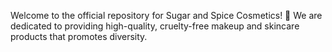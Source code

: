 Welcome to the official repository for Sugar and Spice Cosmetics! 🌟 We are dedicated to providing high-quality, cruelty-free makeup and skincare products that promotes diversity. 

